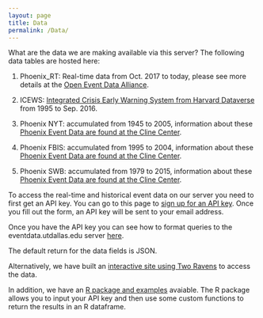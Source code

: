 ```yaml
---
layout: page
title: Data
permalink: /Data/
---
```



What are the data we are making available via this server?  The following data tables are hosted here:

1) Phoenix_RT: Real-time data from Oct. 2017 to today, please see more details at the [Open Event Data Alliance](http://openeventdata.org/).

2) ICEWS: [Integrated Crisis Early Warning System from Harvard Dataverse](https://dataverse.harvard.edu/dataverse/icews) from 1995 to Sep. 2016.

3) Phoenix NYT: accumulated from 1945 to 2005, information about these [Phoenix Event Data are found at the Cline Center](https://clinecenter.illinois.edu/project/machine-generated-event-data-projects/phoenix-data).

4) Phoenix FBIS: accumulated from 1995 to 2004, information about these [Phoenix Event Data are found at the Cline Center](https://clinecenter.illinois.edu/project/machine-generated-event-data-projects/phoenix-data).

5) Phoenix SWB: accumulated from 1979 to 2015, information about these [Phoenix Event Data are found at the Cline Center](https://clinecenter.illinois.edu/project/machine-generated-event-data-projects/phoenix-data).

To access the real-time and historical event data on our server you need to first get an API key. You can go to this page to [sign up for an API key](http://149.165.156.33:5002/signup). Once you fill out the form, an API key will be sent to your email address.

Once you have the API key you can see how to format queries to the eventdata.utdallas.edu server [here](https://github.com/Sayeedsalam/spec-event-data-server).

The default return for the data fields is JSON.

Alternatively, we have built an [interactive site using Two Ravens](http://eventdata.2ravens.org/) to access the data.

In addition, we have an [R package and examples](https://github.com/KateHyoung/UTDEventData) avaiable.  The R package allows you to input your API key and then use some custom functions to return the results in an R dataframe.
